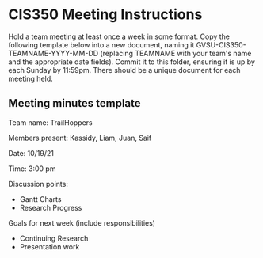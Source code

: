 # CIS350 Meeting Instructions

Hold a team meeting at least once a week in some format.  Copy the following template below into a new document, naming it GVSU-CIS350-TEAMNAME-YYYY-MM-DD (replacing TEAMNAME with your team's name and the appropriate date fields).  Commit it to this folder, ensuring it is up by each Sunday by 11:59pm.  There should be a unique document for each meeting held.

## Meeting minutes template

Team name: TrailHoppers

Members present: Kassidy, Liam, Juan, Saif

Date: 10/19/21

Time: 3:00 pm

Discussion points: 

* Gantt Charts
* Research Progress

Goals for next week (include responsibilities)

* Continuing Research
* Presentation work

